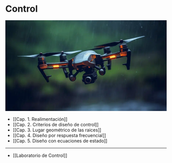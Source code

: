 # Control

![](attachments/Pasted%20image%2020230923005001.png)

- [[Cap. 1. Realimentación]]
- [[Cap. 2. Criterios de diseño de control]]
- [[Cap. 3. Lugar geométrico de las raices]]
- [[Cap. 4. Diseño por respuesta frecuencial]]
- [[Cap. 5. Diseño con ecuaciones de estado]]

---

- [[Laboratorio de Control]]











